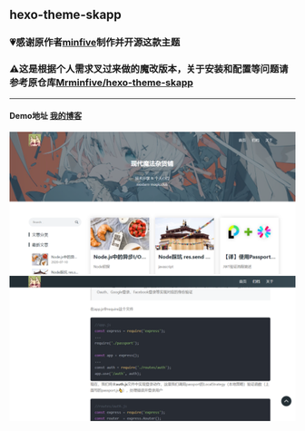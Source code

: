 ## hexo-theme-skapp
### 💗感谢原作者[minfive](https://github.com/Mrminfive)制作并开源这款主题
### ⚠这是根据个人需求叉过来做的魔改版本，关于安装和配置等问题请参考原仓库[Mrminfive/hexo-theme-skapp](https://github.com/Mrminfive/hexo-theme-skapp)

***

#### Demo地址 [我的博客](http://modern-magic.club)
<img src="1.png" alt="1" style="zoom:50%;" />

<img src="2.png" alt="2" style="zoom:50%;" />
